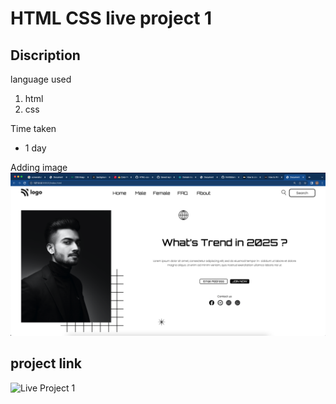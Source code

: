 # HTML CSS live project 1

## Discription

language used

1. html
2. css

Time taken

- 1 day

Adding image
![live project 1](/live%20project%201.png)

## project link

![[Live Project 1](https://img.shields.io/badge/project%201-netlify-green)](Link "Project 1")
